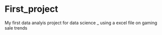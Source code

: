 # First_project
My first data analyis project for data science _ using a excel file on gaming sale trends

